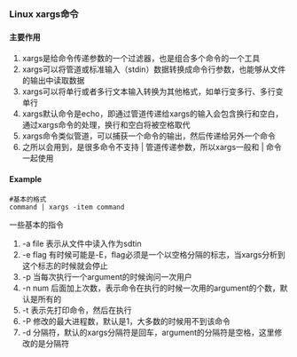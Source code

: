 ### Linux xargs命令

#### 主要作用

1. xargs是给命令传递参数的一个过滤器，也是组合多个命令的一个工具
2. xargs可以将管道或标准输入（stdin）数据转换成命令行参数，也能够从文件的输出中读取数据
3. xargs可以将单行或者多行文本输入转换为其他格式，如单行变多行、多行变单行
4. xargs默认命令是echo，即通过管道传递给xargs的输入会包含换行和空白，通过xargs命令的处理，换行和空白将被空格取代
5. xargs命令类似管道，可以捕获一个命令的输出，然后传递给另外一个命令
6. 之所以会用到，是很多命令不支持 | 管道传递参数，所以xargs一般和 | 命令一起使用

#### Example

```
#基本的格式
command | xargs -item command
```
一些基本的指令
1. -a file 表示从文件中读入作为sdtin
2. -e flag 有时候可能是-E，flag必须是一个以空格分隔的标志，当xargs分析到这个标志的时候就会停止
3. -p 当每次执行一个argument的时候询问一次用户
4. -n num 后面加上次数，表示命令在执行的时候一次用的argument的个数，默认是所有的
5. -t 表示先打印命令，然后在执行
6. -P 修改的最大进程数，默认是1，大多数的时候用不到该命令
7. -d 分隔符，默认的xargs分隔符是回车，argument的分隔符是空格，这里修改的是分隔符
